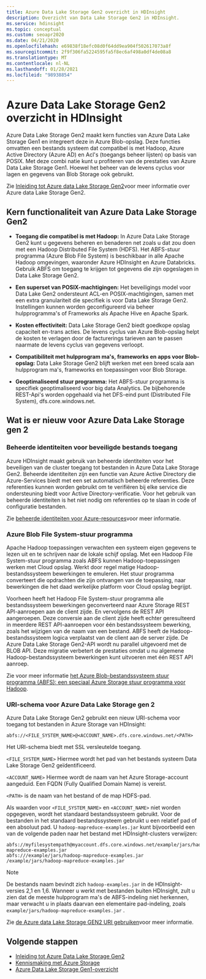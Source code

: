 ```yaml
---
title: Azure Data Lake Storage Gen2 overzicht in HDInsight
description: Overzicht van Data Lake Storage Gen2 in HDInsight.
ms.service: hdinsight
ms.topic: conceptual
ms.custom: seoapr2020
ms.date: 04/21/2020
ms.openlocfilehash: e69838f18efc08d0f64dd9ea904f502617073a8f
ms.sourcegitcommit: 2f9f306fa5224595fa5f8ec6af498a0df4de08a8
ms.translationtype: MT
ms.contentlocale: nl-NL
ms.lasthandoff: 01/28/2021
ms.locfileid: "98938854"
---
```

# <a name="azure-data-lake-storage-gen2-overview-in-hdinsight"></a>Azure Data Lake Storage Gen2 overzicht in HDInsight

Azure Data Lake Storage Gen2 maakt kern functies van Azure Data Lake Storage Gen1 en integreert deze in Azure Blob-opslag. Deze functies omvatten een bestands systeem dat compatibel is met Hadoop, Azure Active Directory (Azure AD) en Acl's (toegangs beheer lijsten) op basis van POSIX. Met deze combi natie kunt u profiteren van de prestaties van Azure Data Lake Storage Gen1. Hoewel het beheer van de levens cyclus voor lagen en gegevens van Blob Storage ook gebruikt.

Zie [Inleiding tot Azure data Lake Storage Gen2](../storage/blobs/data-lake-storage-introduction.md)voor meer informatie over Azure data Lake Storage Gen2.

## <a name="core-functionality-of-azure-data-lake-storage-gen2"></a>Kern functionaliteit van Azure Data Lake Storage Gen2

* **Toegang die compatibel is met Hadoop:** In Azure Data Lake Storage Gen2 kunt u gegevens beheren en benaderen net zoals u dat zou doen met een Hadoop Distributed File System (HDFS). Het ABFS-stuur programma (Azure Blob File System) is beschikbaar in alle Apache Hadoop omgevingen, waaronder Azure HDInsight en Azure Databricks. Gebruik ABFS om toegang te krijgen tot gegevens die zijn opgeslagen in Data Lake Storage Gen2.

* **Een superset van POSIX-machtigingen:** Het beveiligings model voor Data Lake Gen2 ondersteunt ACL-en POSIX-machtigingen, samen met een extra granulariteit die specifiek is voor Data Lake Storage Gen2. Instellingen kunnen worden geconfigureerd via beheer hulpprogramma's of Frameworks als Apache Hive en Apache Spark.

* **Kosten effectiviteit:** Data Lake Storage Gen2 biedt goedkope opslag capaciteit en-trans acties. De levens cyclus van Azure Blob-opslag helpt de kosten te verlagen door de facturerings tarieven aan te passen naarmate de levens cyclus van gegevens verloopt.

* **Compatibiliteit met hulpprogram ma's, frameworks en apps voor Blob-opslag:** Data Lake Storage Gen2 blijft werken met een breed scala aan hulpprogram ma's, frameworks en toepassingen voor Blob Storage.

* **Geoptimaliseerd stuur programma:** Het ABFS-stuur programma is specifiek geoptimaliseerd voor big data Analytics. De bijbehorende REST-Api's worden opgehaald via het DFS-eind punt (Distributed File System), dfs.core.windows.net.

## <a name="whats-new-for-azure-data-lake-storage-gen-2"></a>Wat is er nieuw voor Azure Data Lake Storage gen 2

### <a name="managed-identities-for-secure-file-access"></a>Beheerde identiteiten voor beveiligde bestands toegang

Azure HDInsight maakt gebruik van beheerde identiteiten voor het beveiligen van de cluster toegang tot bestanden in Azure Data Lake Storage Gen2. Beheerde identiteiten zijn een functie van Azure Active Directory die Azure-Services biedt met een set automatisch beheerde referenties. Deze referenties kunnen worden gebruikt om te verifiëren bij elke service die ondersteuning biedt voor Active Directory-verificatie. Voor het gebruik van beheerde identiteiten is het niet nodig om referenties op te slaan in code of configuratie bestanden.

Zie [beheerde identiteiten voor Azure-resources](../active-directory/managed-identities-azure-resources/overview.md)voor meer informatie.

### <a name="azure-blob-file-system-driver"></a>Azure Blob File System-stuur programma

Apache Hadoop toepassingen verwachten een systeem eigen gegevens te lezen uit en te schrijven naar de lokale schijf opslag. Met een Hadoop File System-stuur programma zoals ABFS kunnen Hadoop-toepassingen werken met Cloud opslag. Werkt door regel matige Hadoop-bestandssysteem bewerkingen te emuleren. Het stuur programma converteert die opdrachten die zijn ontvangen van de toepassing, naar bewerkingen die het daad werkelijke platform voor Cloud opslag begrijpt.

Voorheen heeft het Hadoop File System-stuur programma alle bestandssysteem bewerkingen geconverteerd naar Azure Storage REST API-aanroepen aan de client zijde. En vervolgens de REST API aangeroepen. Deze conversie aan de client zijde heeft echter geresulteerd in meerdere REST API-aanroepen voor één bestandssysteem bewerking, zoals het wijzigen van de naam van een bestand. ABFS heeft de Hadoop-bestandssysteem logica verplaatst van de client aan de server zijde. De Azure Data Lake Storage Gen2-API wordt nu parallel uitgevoerd met de BLOB API. Deze migratie verbetert de prestaties omdat u nu algemene Hadoop-bestandssysteem bewerkingen kunt uitvoeren met één REST API aanroep.

Zie voor meer informatie [het Azure Blob-bestandssysteem stuur programma (ABFS): een speciaal Azure Storage stuur programma voor Hadoop](../storage/blobs/data-lake-storage-abfs-driver.md).

### <a name="uri-scheme-for-azure-data-lake-storage-gen-2"></a>URI-schema voor Azure Data Lake Storage gen 2

Azure Data Lake Storage Gen2 gebruikt een nieuw URI-schema voor toegang tot bestanden in Azure Storage van HDInsight:

`abfs://<FILE_SYSTEM_NAME>@<ACCOUNT_NAME>.dfs.core.windows.net/<PATH>`

Het URI-schema biedt met SSL versleutelde toegang.

`<FILE_SYSTEM_NAME>` Hiermee wordt het pad van het bestands systeem Data Lake Storage Gen2 geïdentificeerd.

`<ACCOUNT_NAME>` Hiermee wordt de naam van het Azure Storage-account aangeduid. Een FQDN (Fully Qualified Domain Name) is vereist.

`<PATH>` is de naam van het bestand of de map HDFS-pad.

Als waarden voor `<FILE_SYSTEM_NAME>` en `<ACCOUNT_NAME>` niet worden opgegeven, wordt het standaard bestandssysteem gebruikt. Voor de bestanden in het standaard bestandssysteem gebruikt u een relatief pad of een absoluut pad. U `hadoop-mapreduce-examples.jar` kunt bijvoorbeeld een van de volgende paden naar het bestand met HDInsight-clusters verwijzen:

```
abfs://myfilesystempath@myaccount.dfs.core.windows.net/example/jars/hadoop-mapreduce-examples.jar
abfs:///example/jars/hadoop-mapreduce-examples.jar /example/jars/hadoop-mapreduce-examples.jar
```

> [!NOTE]
> De bestands naam bevindt zich `hadoop-examples.jar` in de HDInsight-versies 2,1 en 1,6. Wanneer u werkt met bestanden buiten HDInsight, zult u zien dat de meeste hulpprogram ma's de ABFS-indeling niet herkennen, maar verwacht u in plaats daarvan een elementaire pad-indeling, zoals `example/jars/hadoop-mapreduce-examples.jar` .

Zie [de Azure data Lake Storage GEN2 URI gebruiken](../storage/blobs/data-lake-storage-introduction-abfs-uri.md)voor meer informatie.

## <a name="next-steps"></a>Volgende stappen

* [Inleiding tot Azure Data Lake Storage Gen2](../storage/blobs/data-lake-storage-introduction.md)
* [Kennismaking met Azure Storage](../storage/common/storage-introduction.md)
* [Azure Data Lake Storage Gen1-overzicht](./overview-data-lake-storage-gen1.md)